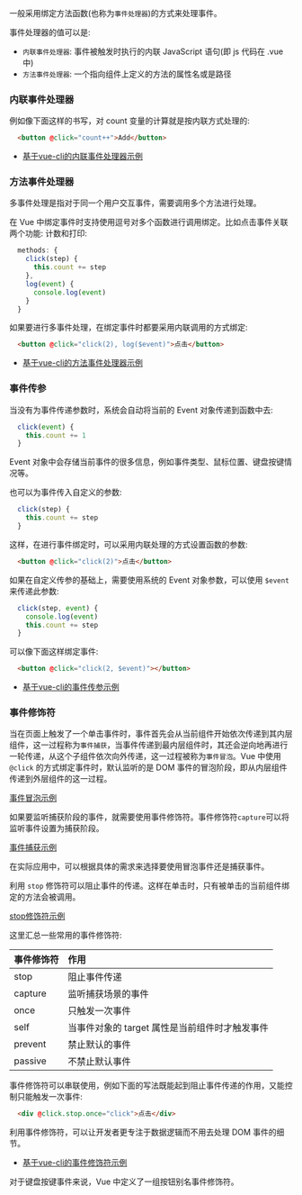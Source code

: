 
一般采用绑定方法函数(也称为`事件处理器`)的方式来处理事件。

事件处理器的值可以是:
- `内联事件处理器`: 事件被触发时执行的内联 JavaScript 语句(即 js 代码在 .vue 中)
- `方法事件处理器`: 一个指向组件上定义的方法的属性名或是路径

### 内联事件处理器

例如像下面这样的书写，对 count 变量的计算就是按内联方式处理的:
```html
  <button @click="count++">Add</button>
```

- [基于vue-cli的内联事件处理器示例](vu-1)

### 方法事件处理器

多事件处理是指对于同一个用户交互事件，需要调用多个方法进行处理。

在 Vue 中绑定事件时支持使用逗号对多个函数进行调用绑定。比如点击事件关联两个功能: 计数和打印:
```js
  methods: {
    click(step) {
      this.count += step
    },
    log(event) {
      console.log(event)
    }
  }
```
如果要进行多事件处理，在绑定事件时都要采用内联调用的方式绑定:
```html
  <button @click="click(2), log($event)">点击</button>
```

- [基于vue-cli的方法事件处理器示例](vu-2)

### 事件传参

当没有为事件传递参数时，系统会自动将当前的 Event 对象传递到函数中去:
```js
  click(event) {
    this.count += 1
  }
```
Event 对象中会存储当前事件的很多信息，例如事件类型、鼠标位置、键盘按键情况等。

也可以为事件传入自定义的参数:
```js
  click(step) {
    this.count += step
  }
```
这样，在进行事件绑定时，可以采用内联处理的方式设置函数的参数:
```html
  <button @click="click(2)">点击</button>
```

如果在自定义传参的基础上，需要使用系统的 Event 对象参数，可以使用 `$event` 来传递此参数:
```js
  click(step, event) {
    console.log(event)
    this.count += step
  }
```
可以像下面这样绑定事件:
```html
  <button @click="click(2, $event)"></button>
```

- [基于vue-cli的事件传参示例](vu-3)

### 事件修饰符

当在页面上触发了一个单击事件时，事件首先会从当前组件开始依次传递到其内层组件，这一过程称为`事件捕获`，当事件传递到最内层组件时，其还会逆向地再进行一轮传递，从这个子组件依次向外传递，这一过程被称为`事件冒泡`。Vue 中使用 `@click` 的方式绑定事件时，默认监听的是 DOM 事件的冒泡阶段，即从内层组件传递到外层组件的这一过程。

[事件冒泡示例](t/01_bubble.html)

如果要监听捕获阶段的事件，就需要使用事件修饰符。事件修饰符`capture`可以将监听事件设置为捕获阶段。

[事件捕获示例](t/01_capture.html)

在实际应用中，可以根据具体的需求来选择要使用冒泡事件还是捕获事件。

利用 `stop` 修饰符可以阻止事件的传递。这样在单击时，只有被单击的当前组件绑定的方法会被调用。

[stop修饰符示例](t/01_stop.html)

这里汇总一些常用的事件修饰符:

| 事件修饰符 | 作用 |
|:----------|:-----|
| stop | 阻止事件传递 |
| capture | 监听捕获场景的事件 |
| once | 只触发一次事件 |
| self | 当事件对象的 target 属性是当前组件时才触发事件 |
| prevent | 禁止默认的事件 |
| passive | 不禁止默认事件 |

事件修饰符可以串联使用，例如下面的写法既能起到阻止事件传递的作用，又能控制只能触发一次事件:
```html
  <div @click.stop.once="click">点击</div>
```

利用事件修饰符，可以让开发者更专注于数据逻辑而不用去处理 DOM 事件的细节。

- [基于vue-cli的事件修饰符示例](vu-4)

对于键盘按键事件来说，Vue 中定义了一组按钮别名事件修饰符。
